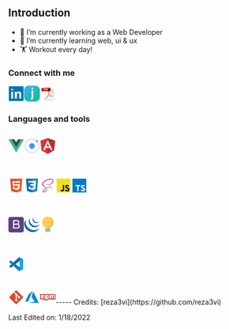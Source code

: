## Introduction

- 🔭 I’m currently working as a Web Developer
- 🌱 I’m currently learning web, ui & ux
- 🏋️ Workout every day!

### Connect with me

[<img align="left" alt="LinkedIn" width="32" src="https://github.com/reza3vi/reza3vi/blob/main/assets/imgs/linkedin.png" />](https://www.linkedin.com/in/rezamahmoodi/)
[<img align="left" alt="Jobinja" width="32" src="https://github.com/reza3vi/reza3vi/blob/main/assets/imgs/jobinja.png" />](https://jobinja.ir/user/reza3vi)
[<img align="left" alt="CV" width="32" src="https://github.com/reza3vi/reza3vi/blob/main/assets/imgs/cv.png" />](https://stackoverflow.com/jobs/resume/download?accountId=4971296)
<br>
<br>

### Languages and tools

[<img align="left" alt="Vuejs" width="32" src="https://github.com/reza3vi/reza3vi/blob/main/assets/imgs/vuejs.png" />](https://vuejs.org/)
[<img align="left" alt="Ionic" width="32" src="https://github.com/reza3vi/reza3vi/blob/main/assets/imgs/ionic.png" />](https://ionicframework.com/)
[<img align="left" alt="Angular" width="32" src="https://github.com/reza3vi/reza3vi/blob/main/assets/imgs/angular.png" />](https://angular.io/)
<br>
<br>
-
[<img align="left" alt="HTML" width="32" src="https://github.com/reza3vi/reza3vi/blob/main/assets/imgs/html.png" />](https://developer.mozilla.org/en-US/docs/Web/HTML/)
[<img align="left" alt="Css" width="32" src="https://github.com/reza3vi/reza3vi/blob/main/assets/imgs/css.png" />](https://developer.mozilla.org/en-US/docs/Web/CSS/)
[<img align="left" alt="Scss" width="32" src="https://github.com/reza3vi/reza3vi/blob/main/assets/imgs/scss.png" />](https://sass-lang.com/)
[<img align="left" alt="JS" width="32" src="https://github.com/reza3vi/reza3vi/blob/main/assets/imgs/js.png" />](https://developer.mozilla.org/en-US/docs/Web/JavaScript/)
[<img align="left" alt="TS" width="32" src="https://github.com/reza3vi/reza3vi/blob/main/assets/imgs/ts.png" />](https://www.typescriptlang.org/)
<br>
<br>
-
[<img align="left" alt="Bootstrap" width="32" src="https://github.com/reza3vi/reza3vi/blob/main/assets/imgs/bootstrap.png" />](https://getbootstrap.com/)
[<img align="left" alt="JQuery" width="32" src="https://github.com/reza3vi/reza3vi/blob/main/assets/imgs/jquery.png" />](https://jquery.com/)
[<img align="left" alt="UI & UX" width="32" src="https://github.com/reza3vi/reza3vi/blob/main/assets/imgs/design.png" />](https://uxplanet.org/)
<br>
<br>
-
[<img align="left" alt="VSCode" width="32" src="https://github.com/reza3vi/reza3vi/blob/main/assets/imgs/vscode.png" />](https://code.visualstudio.com/)
<br>
<br>
-
[<img align="left" alt="Git" width="32" src="https://github.com/reza3vi/reza3vi/blob/main/assets/imgs/git.png" />](https://git-scm.com/)
[<img align="left" alt="Azure" width="32" src="https://github.com/reza3vi/reza3vi/blob/main/assets/imgs/azure.png" />](https://azure.microsoft.com/)
[<img align="left" alt="NPM" width="32" src="https://github.com/reza3vi/reza3vi/blob/main/assets/imgs/npm.png" />](https://www.npmjs.com/)

<br>
-----
Credits: [reza3vi](https://github.com/reza3vi)

Last Edited on: 1/18/2022
